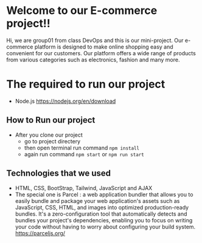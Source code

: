 # Welcome to our E-commerce project!!

Hi, we are group01 from class DevOps and this is our mini-project. Our e-commerce platform is designed to make online shopping easy and convenient for our customers. Our platform offers a wide range of products from various categories such as electronics, fashion and many more.

# The required to run our project
* Node.js https://nodejs.org/en/download

## How to Run our project 
* After you clone our project
  * go to project directery
  * then open terminal run command ``npm install`` 
  * again run command ``npm start`` or ``npm run start``

## Technologies that we used 
* HTML, CSS, BootStrap, Tailwind, JavaScript and AJAX
* The special one is Parcel : a web application bundler that allows you to easily bundle and package your web application's assets such as JavaScript, CSS, HTML, and images into optimized production-ready bundles. It's a zero-configuration tool that automatically detects and bundles your project's dependencies, enabling you to focus on writing your code without having to worry about configuring your build system. https://parceljs.org/
